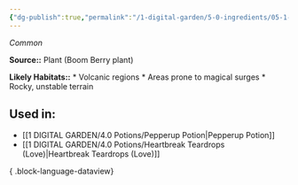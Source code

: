 ```yaml
---
{"dg-publish":true,"permalink":"/1-digital-garden/5-0-ingredients/05-1-plants/boom-berries-cluster-of/","tags":["ingredient","common"]}
---
```


*Common*

**Source::** Plant (Boom Berry plant)

**Likely Habitats::** * Volcanic regions * Areas prone to magical surges * Rocky, unstable terrain

## Used in:

- [[1 DIGITAL GARDEN/4.0 Potions/Pepperup Potion\|Pepperup Potion]]
- [[1 DIGITAL GARDEN/4.0 Potions/Heartbreak Teardrops (Love)\|Heartbreak Teardrops (Love)]]

{ .block-language-dataview}

